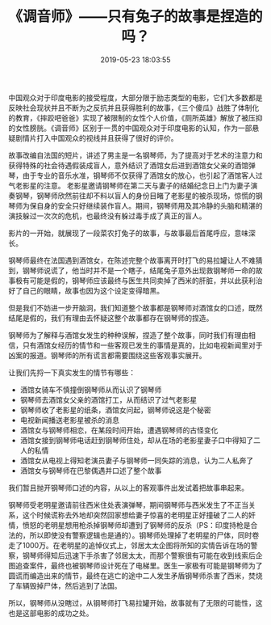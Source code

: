 ﻿---
title: 《调音师》——只有兔子的故事是捏造的吗？
date: 2019-05-23 18:03:55
tags:
- 调音师
- 影评
categories:
- 书影音
---

中国观众对于印度电影的接受程度，大部分限于励志类型的电影，它们大多数都是反映社会现状并且不断为之反抗并且获得胜利的故事，《三个傻瓜》战胜了体制化的教育，《摔跤吧爸爸》实现了被限制的女性个人价值，《厕所英雄》解放了被压抑的女性膀胱。《调音师》区别于一贯的中国观众对于印度电影的认知，作为一部悬疑剧情片打入中国观众的视线并且获得了很好的评价。

故事改编自法国的短片，讲述了男主是一名钢琴师，为了提高对于艺术的注意力和获得特殊的社会待遇假装成盲人，意外结识了酒馆女后进到酒馆女父亲的酒馆弹琴，由于专业的音乐水准，钢琴师不仅获得了酒馆女的放心，也引起了酒馆客人过气老影星的注意。 老影星邀请钢琴师在第二天与妻子的结婚纪念日上门为妻子演奏钢琴，钢琴师欣然前往却不料以盲人的身份目睹了老影星的被杀现场，惊慌的钢琴师为保自身的安全只好继续装作盲人。期间，钢琴师用及其冷静的头脑和精湛的演技躲过一次次的危机，也最终没有躲过毒手成了真正的盲人。

影片的一开始，就展现了一段菜农打兔子的故事，与故事最后首尾呼应，意味深长。

钢琴师最终在法国遇到酒馆女，在陈述完整个故事离开时打飞的易拉罐让人不难猜到，钢琴师说谎了，他当时并不是一个瞎子，结尾兔子意外出现救钢琴师一命的故事极有可能是假的，钢琴师应该最终与医生共同卖掉了西米的肝脏，并以此获利治好了自己的眼睛，故事也因为这个设定变得暗黑。

但是我们不妨进一步开脑洞，我们知道整个故事都是钢琴师对酒馆女的口述，既然结尾是假的，我们有理由去怀疑这整个故事都存在钢琴师的捏造。

钢琴师为了解释与酒馆女发生的种种误解，捏造了整个故事，同时我们有理由相信，只有酒馆女经历的情节和一些客观已发生的事情是真的，比如电视新闻里对于凶案的报道。钢琴师的所有谎言都需要围绕这些客观事实展开。

让我们先捋一下真实发生的情节有哪些：
- 酒馆女骑车不慎撞倒钢琴师从而认识了钢琴师
- 钢琴师去酒馆女父亲的酒馆打工，从而结识了过气老影星
- 钢琴师收了老影星的纸条，酒馆女问起，钢琴师说这是个秘密
- 电视新闻播送老影星被杀的消息
- 酒馆女与钢琴师相恋，在某段时间开始，遭遇钢琴师的古怪变化
- 酒馆女接到钢琴师电话赶到钢琴师住处，却从在场的老影星妻子口中得知了二人的私情
- 酒馆女从电视上得知老演员妻子与钢琴师一同失踪的消息，认为二人私奔了
- 酒馆女与钢琴师在巴黎偶遇并口述了整个故事

我们暂且抛开钢琴师口述的内容，从以上的客观事件出发试着把故事串起来。

钢琴师受老明星邀请前往西米住处表演弹琴，期间钢琴师与西米发生了不正当关系，这个时候谎称去外地却突然回家想给妻子惊喜的老明星正好撞破了二人的奸情，愤怒的老明星想用枪杀掉钢琴师却遭到了钢琴师的反杀（PS：印度持枪是合法的，所以即使没有警察逻辑也是通的）。钢琴师处理掉了老明星的尸体，同时卷走了1000万。在老明星的追悼仪式上，邻居太太企图将所知的实情告诉在场的警察，钢琴师得知后迅速下手杀害了邻居太太，而那个警察很有可能在收到线索后企图追查案件，最终也被钢琴师设计死在了电梯里。医生一家极有可能是钢琴师为了圆谎而编造出来的情节，最终在逃亡的途中二人发生矛盾钢琴师杀害了西米，焚烧了车辆毁掉尸体，然后逃到了法国。

所以，钢琴师从没瞎过，从钢琴师打飞易拉罐开始，故事就有了无限的可能性，这也是这部电影的成功之处。
